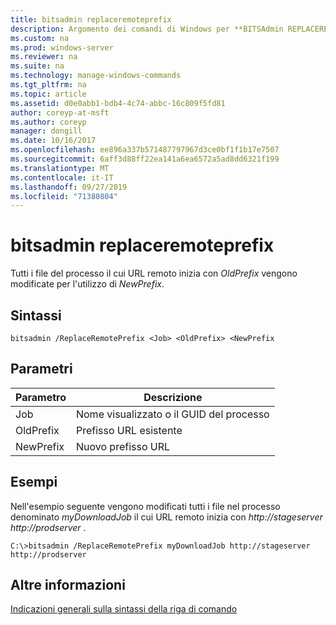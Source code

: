 ```yaml
---
title: bitsadmin replaceremoteprefix
description: Argomento dei comandi di Windows per **BITSAdmin REPLACEREMOTEPREFIX** -tutti i file nel processo il cui URL remoto inizia con *OldPrefix* vengono modificati in modo da usare *NewPrefix*.
ms.custom: na
ms.prod: windows-server
ms.reviewer: na
ms.suite: na
ms.technology: manage-windows-commands
ms.tgt_pltfrm: na
ms.topic: article
ms.assetid: d0e0abb1-bdb4-4c74-abbc-16c809f5fd81
author: coreyp-at-msft
ms.author: coreyp
manager: dongill
ms.date: 10/16/2017
ms.openlocfilehash: ee896a337b571487797967d3ce0bf1f1b17e7507
ms.sourcegitcommit: 6aff3d88ff22ea141a6ea6572a5ad8dd6321f199
ms.translationtype: MT
ms.contentlocale: it-IT
ms.lasthandoff: 09/27/2019
ms.locfileid: "71380804"
---
```

# <a name="bitsadmin-replaceremoteprefix"></a>bitsadmin replaceremoteprefix

Tutti i file del processo il cui URL remoto inizia con *OldPrefix* vengono modificate per l'utilizzo di *NewPrefix*.

## <a name="syntax"></a>Sintassi

```
bitsadmin /ReplaceRemotePrefix <Job> <OldPrefix> <NewPrefix
```

## <a name="parameters"></a>Parametri

|Parametro|Descrizione|
|---------|-----------|
|Job|Nome visualizzato o il GUID del processo|
|OldPrefix|Prefisso URL esistente|
|NewPrefix|Nuovo prefisso URL|

## <a name="examples"></a>Esempi

Nell'esempio seguente vengono modificati tutti i file nel processo denominato *myDownloadJob* il cui URL remoto inizia con *http://stageserver* *http://prodserver* .

```
C:\>bitsadmin /ReplaceRemotePrefix myDownloadJob http://stageserver http://prodserver
```

## <a name="additional-information"></a>Altre informazioni

[Indicazioni generali sulla sintassi della riga di comando](command-line-syntax-key.md)